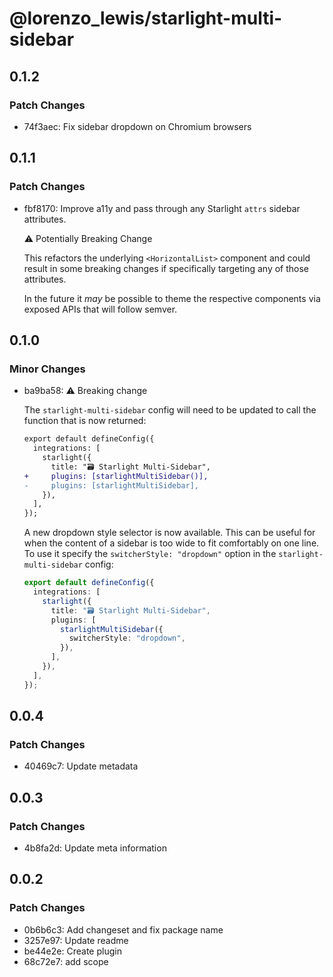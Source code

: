 # @lorenzo_lewis/starlight-multi-sidebar

## 0.1.2

### Patch Changes

- 74f3aec: Fix sidebar dropdown on Chromium browsers

## 0.1.1

### Patch Changes

- fbf8170: Improve a11y and pass through any Starlight `attrs` sidebar attributes.

  ⚠️ Potentially Breaking Change

  This refactors the underlying `<HorizontalList>` component and could result in some breaking changes if specifically targeting any of those attributes.

  In the future it _may_ be possible to theme the respective components via exposed APIs that will follow semver.

## 0.1.0

### Minor Changes

- ba9ba58: ⚠️ Breaking change

  The `starlight-multi-sidebar` config will need to be updated to call the function that is now returned:

  ```diff
  export default defineConfig({
    integrations: [
      starlight({
        title: "🗃️ Starlight Multi-Sidebar",
  +     plugins: [starlightMultiSidebar()],
  -     plugins: [starlightMultiSidebar],
      }),
    ],
  });
  ```

  A new dropdown style selector is now available. This can be useful for when the content of a sidebar is too wide to fit comfortably on one line. To use it specify the `switcherStyle: "dropdown"` option in the `starlight-multi-sidebar` config:

  ```ts
  export default defineConfig({
    integrations: [
      starlight({
        title: "🗃️ Starlight Multi-Sidebar",
        plugins: [
          starlightMultiSidebar({
            switcherStyle: "dropdown",
          }),
        ],
      }),
    ],
  });
  ```

## 0.0.4

### Patch Changes

- 40469c7: Update metadata

## 0.0.3

### Patch Changes

- 4b8fa2d: Update meta information

## 0.0.2

### Patch Changes

- 0b6b6c3: Add changeset and fix package name
- 3257e97: Update readme
- be44e2e: Create plugin
- 68c72e7: add scope
